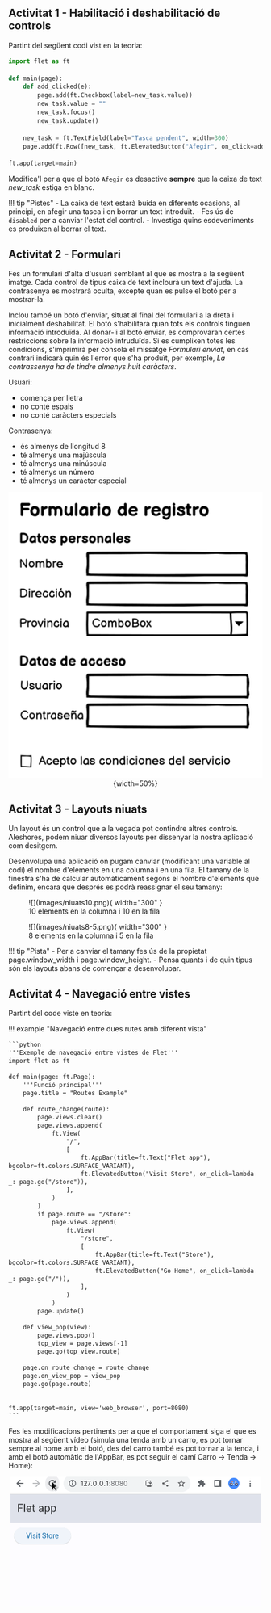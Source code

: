 ## Activitat 1 - Habilitació i deshabilitació de controls

Partint del següent codi vist en la teoria:

```python
import flet as ft

def main(page):
    def add_clicked(e):
        page.add(ft.Checkbox(label=new_task.value))
        new_task.value = ""
        new_task.focus()
        new_task.update()

    new_task = ft.TextField(label="Tasca pendent", width=300)
    page.add(ft.Row([new_task, ft.ElevatedButton("Afegir", on_click=add_clicked)]))

ft.app(target=main)
```

Modifica'l per a que el botó `Afegir` es desactive **sempre** que la caixa de text *new_task* estiga en blanc.

!!! tip "Pistes"
    - La caixa de text estarà buida en diferents ocasions, al principi, en afegir una tasca i en borrar un text introduït.
    - Fes ús de `disabled` per a canviar l'estat del control.
    - Investiga quins esdeveniments es produixen al borrar el text. 

## Activitat 2 - Formulari

Fes un formulari d'alta d'usuari semblant al que es mostra a la següent imatge. Cada control de tipus caixa de text inclourà un text d'ajuda. La contrasenya es mostrarà oculta, excepte quan es pulse el botó per a mostrar-la.

Inclou també un botó d'enviar, situat al final del formulari a la dreta i inicialment deshabilitat. El botó s'habilitarà quan tots els controls tinguen informació introduïda.
Al donar-li al botó enviar, es comprovaran certes restriccions sobre la informació intruduïda. Si es cumplixen totes les condicions, s'imprimirà per consola el missatge *Formulari enviat*, en cas contrari indicarà quin és l'error que s'ha produït, per exemple, *La contrassenya ha de tindre almenys huit caràcters*.

Usuari:

- comença per lletra
- no conté espais
- no conté caràcters especials

Contrasenya:

- és almenys de llongitud 8
- té almenys una majúscula
- té almenys una minúscula
- té almenys un número
- té almenys un caràcter especial

<center>

![Formulari](images/form.png){width=50%}

</center>

## Activitat 3 - Layouts niuats

Un layout és un control que a la vegada pot contindre altres controls. Aleshores, podem niuar diversos layouts per dissenyar la nostra aplicació com desitgem.

Desenvolupa una aplicació on pugam canviar (modificant una variable al codi) el nombre d'elements en una columna i en una fila. El tamany de la finestra s'ha de calcular automàticament segons el nombre d'elements que definim, encara que després es podrà reassignar el seu tamany:


<figure markdown>
  ![](images/niuats10.png){ width="300" }
  <figcaption>10 elements en la columna i 10 en la fila</figcaption>
</figure>

<figure markdown>
  ![](images/niuats8-5.png){ width="300" }
  <figcaption>8 elements en la columna i 5 en la fila</figcaption>
</figure>

!!! tip "Pista"
    - Per a canviar el tamany fes ús de la propietat page.window_width i page.window_height.
    - Pensa quants i de quin tipus són els layouts abans de començar a desenvolupar.


    
## Activitat 4 - Navegació entre vistes

Partint del code viste en teoria:

!!! example "Navegació entre dues rutes amb diferent vista"

    ```python
    '''Exemple de navegació entre vistes de Flet'''
    import flet as ft

    def main(page: ft.Page):
        '''Funció principal'''
        page.title = "Routes Example"

        def route_change(route):
            page.views.clear()
            page.views.append(
                ft.View(
                    "/",
                    [
                        ft.AppBar(title=ft.Text("Flet app"), bgcolor=ft.colors.SURFACE_VARIANT),
                        ft.ElevatedButton("Visit Store", on_click=lambda _: page.go("/store")),
                    ],
                )
            )
            if page.route == "/store":
                page.views.append(
                    ft.View(
                        "/store",
                        [
                            ft.AppBar(title=ft.Text("Store"), bgcolor=ft.colors.SURFACE_VARIANT),
                            ft.ElevatedButton("Go Home", on_click=lambda _: page.go("/")),
                        ],
                    )
                )
            page.update()

        def view_pop(view):
            page.views.pop()
            top_view = page.views[-1]
            page.go(top_view.route)

        page.on_route_change = route_change
        page.on_view_pop = view_pop
        page.go(page.route)


    ft.app(target=main, view='web_browser', port=8080)
    ```

Fes les modificacions pertinents per a que el comportament siga el que es mostra al següent vídeo (simula una tenda amb un carro, es pot tornar sempre al home amb el botó, des del carro també es pot tornar a la tenda, i amb el botó automàtic de l'AppBar, es pot seguir el camí Carro -> Tenda -> Home):

<center>

![Activitat de navegació](<images/actvitat navegacio.gif>)

</center>

## 